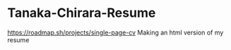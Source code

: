 # Tanaka-Chirara-Resume
https://roadmap.sh/projects/single-page-cv
Making an html version of my resume 
